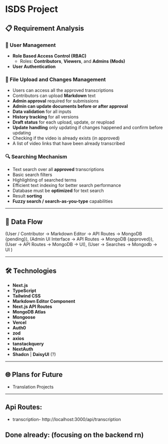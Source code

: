 # ISDS Project

## 📋 Requirement Analysis

### 👥 User Management
- **Role Based Access Control (RBAC)**
  - Roles: **Contributors**, **Viewers**, and **Admins (Mods)**
- **User Authentication**

### 📄 File Upload and Changes Management
- Users can access all the approved transcriptions
- Contributors can upload **Markdown** text
- **Admin approval** required for submissions
- **Admin can update documents before or after approval**
- **Data validation** for all inputs
- **History tracking** for all versions
- **Draft status** for each upload, update, or reupload
- **Update handling** only updating if changes happened and confirm before updating
- Checking if the video is already exists (in  approved)
- A list of video links that have been already transcribed

### 🔍 Searching Mechanism
- Text search over all **approved** transcriptions
- Basic search filters
- Highlighting of searched terms
- Efficient text indexing for better search performance
- Database must be **optimized** for text search
- Result **sorting**
- **Fuzzy search / search-as-you-type** capabilities

---

## 🔁 Data Flow

(User / Contributor → Markdown Editor → API Routes → MongoDB {pending}),
(Admin UI Interface → API Routes → MongoDB {approved}),
(User → API Routes → MongoDB → UI),
(User → Searches → Mongodb → UI )



---

## 🛠️ Technologies

- **Next.js**
- **TypeScript**
- **Tailwind CSS**
- **Markdown Editor Component**
- **Next.js API Routes**
- **MongoDB Atlas**
- **Mongoose**
- **Vercel**
- **Auth0**
- **zod**
- **axios**
- **tanstackquery**
- **NextAuth**
- **Shadcn** | **DaisyUI** (?)

---

## 🌐 Plans for Future
- Translation Projects

---

## Api Routes:
- transcription- http://localhost:3000/api/transcription

## Done already: (focusing on the backend rn)
